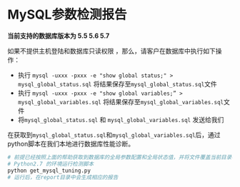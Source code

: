 # MySQL参数检测报告

**当前支持的数据库版本为 5.5 5.6 5.7**

如果不提供主机登陆和数据库只读权限 ，那么，请客户在数据库中执行如下操作：

* 执行 `mysql -uxxx -pxxx -e "show global status;" > mysql_global_status.sql` 将结果保存至`mysql_global_status.sql`文件
* 执行 `mysql -uxxx -pxxx -e "show global variables;” > mysql_global_variables.sql`  将结果保存至`mysql_global_variables.sql`文件
* 将`mysql_global_status.sql` 和 `mysql_global_variables.sql` 发送给我们

在获取到`mysql_global_status.sql`和`mysql_global_variables.sql`后，通过python脚本在我们本地进行数据库性能诊断。


```bash
# 前提已经按照上面的帮助获取到数据库的全局参数配置和全局状态值，并将文件覆盖当前目录中的 *.sql 文件。
# Python2.7 的环境运行检测脚本
python get_mysql_tuning.py
# 运行后，在report目录中会生成相应的报告

```

